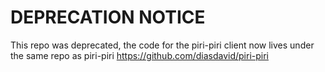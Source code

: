 # DEPRECATION NOTICE

This repo was deprecated, the code for the piri-piri client now lives under the same repo as piri-piri https://github.com/diasdavid/piri-piri

